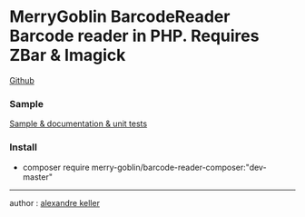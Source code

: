 MerryGoblin BarcodeReader
Barcode reader in PHP. Requires ZBar &amp; Imagick
========================

[Github](https://github.com/merry-goblin/barcode-reader-composer)

### Sample

[Sample & documentation & unit tests](https://github.com/merry-goblin/barcode-reader)

### Install

- composer require merry-goblin/barcode-reader-composer:"dev-master"

--------------------------

author : [alexandre keller](https://github.com/merry-goblin)

